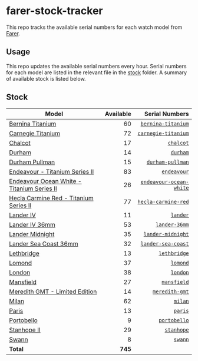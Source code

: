 # farer-stock-tracker

This repo tracks the available serial numbers for each watch model from [Farer](https://farer.com).

## Usage

This repo updates the available serial numbers every hour. Serial numbers for each model are listed in the relevant file in the [stock](./stock) folder. A summary of available stock is listed below.

## Stock

| Model | Available | Serial Numbers |
| ----- | --------: | -------------: |
| [Bernina Titanium](https://usd.farer.com/products/bernina-titanium) | 60 | [`bernina-titanium`](./stock/bernina-titanium) |
| [Carnegie Titanium](https://usd.farer.com/products/carnegie-titanium) | 72 | [`carnegie-titanium`](./stock/carnegie-titanium) |
| [Chalcot](https://usd.farer.com/products/chalcot) | 17 | [`chalcot`](./stock/chalcot) |
| [Durham](https://usd.farer.com/products/durham) | 14 | [`durham`](./stock/durham) |
| [Durham Pullman](https://usd.farer.com/products/durham-pullman) | 15 | [`durham-pullman`](./stock/durham-pullman) |
| [Endeavour - Titanium Series II](https://usd.farer.com/products/endeavour) | 83 | [`endeavour`](./stock/endeavour) |
| [Endeavour Ocean White - Titanium Series II](https://usd.farer.com/products/endeavour-ocean-white) | 26 | [`endeavour-ocean-white`](./stock/endeavour-ocean-white) |
| [Hecla Carmine Red - Titanium Series II](https://usd.farer.com/products/hecla-carmine-red) | 77 | [`hecla-carmine-red`](./stock/hecla-carmine-red) |
| [Lander IV](https://usd.farer.com/products/lander) | 11 | [`lander`](./stock/lander) |
| [Lander IV 36mm](https://usd.farer.com/products/lander-36mm) | 53 | [`lander-36mm`](./stock/lander-36mm) |
| [Lander Midnight](https://usd.farer.com/products/lander-midnight) | 35 | [`lander-midnight`](./stock/lander-midnight) |
| [Lander Sea Coast 36mm](https://usd.farer.com/products/lander-sea-coast) | 32 | [`lander-sea-coast`](./stock/lander-sea-coast) |
| [Lethbridge](https://usd.farer.com/products/lethbridge) | 13 | [`lethbridge`](./stock/lethbridge) |
| [Lomond](https://usd.farer.com/products/lomond) | 37 | [`lomond`](./stock/lomond) |
| [London](https://usd.farer.com/products/london) | 38 | [`london`](./stock/london) |
| [Mansfield](https://usd.farer.com/products/mansfield) | 27 | [`mansfield`](./stock/mansfield) |
| [Meredith GMT - Limited Edition](https://usd.farer.com/products/meredith-gmt) | 14 | [`meredith-gmt`](./stock/meredith-gmt) |
| [Milan](https://usd.farer.com/products/milan) | 62 | [`milan`](./stock/milan) |
| [Paris](https://usd.farer.com/products/paris) | 13 | [`paris`](./stock/paris) |
| [Portobello](https://usd.farer.com/products/portobello) | 9 | [`portobello`](./stock/portobello) |
| [Stanhope II](https://usd.farer.com/products/stanhope) | 29 | [`stanhope`](./stock/stanhope) |
| [Swann](https://usd.farer.com/products/swann) | 8 | [`swann`](./stock/swann) |
| **Total** | **745** | |
